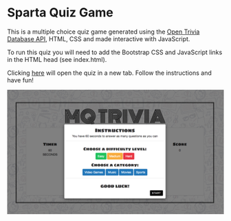 # Sparta Quiz Game

This is a multiple choice quiz game generated using the [Open Trivia Database API](https://opentdb.com/api_config.php),  HTML, CSS and made interactive with JavaScript.

To run this quiz you will need to add the Bootstrap CSS and JavaScript links in the HTML head (see index.html).

Clicking [here](https://maroua-akkari.github.io/Sparta-game/) will open the quiz in a new tab. Follow the instructions and have fun!

![](images/game-screenshot.png)
